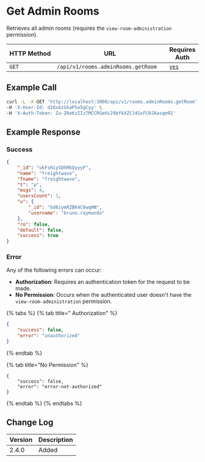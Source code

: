 # Get Admin Rooms

Retrieves all admin rooms (requires the `view-room-administration` permission).

<table><thead><tr><th width="163">HTTP Method</th><th width="298">URL</th><th>Requires Auth</th></tr></thead><tbody><tr><td><code>GET</code></td><td><code>/api/v1/rooms.adminRooms.getRoom</code></td><td><a href="../../authentication-endpoints/"><code>yes</code></a></td></tr></tbody></table>

## Example Call

```bash
curl -L -X GET 'http://localhost:3000/api/v1/rooms.adminRooms.getRoom' \
-H 'X-User-Id: d26x6zSkaPSe5gCyy' \
-H 'X-Auth-Token: Zu-Z6eKzIIz7MCCRGeHi29bYkXZCJ4SxFC0JAasqm92'
```

## Example Response

### Success

```json
{
    "_id": "ukFsHiySDhMkQyyyF",
    "name": "freightwave",
    "fname": "freightwave",
    "t": "p",
    "msgs": 4,
    "usersCount": 1,
    "u": {
        "_id": "Gd6iymRZBK4C6wqHN",
        "username": "bruno.raymundo"
    },
    "ro": false,
    "default": false,
    "success": true
}
```

### Error

Any of the following errors can occur:

* **Authorization**: Requires an authentication token for the request to be made.
* **No Permission**: Occurs when the authenticated user doesn't have the `view-room-administration` permission.

{% tabs %}
{% tab title=" Authorization" %}
```json
{
    "success": false,
    "error": "unauthorized"
}
```
{% endtab %}

{% tab title="No Permission" %}
```
{
    "success": false,
    "error": "error-not-authorized"
}
```
{% endtab %}
{% endtabs %}

## Change Log

| Version | Description |
| ------- | ----------- |
| 2.4.0   | Added       |
